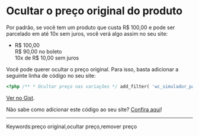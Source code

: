 # Ocultar o preço original do produto

Por padrão, se você tem um produto que custa R$ 100,00 e pode ser parcelado em até 10x sem juros, você verá algo assim no seu site:

-   R$ 100,00  
    R$ 90,00 no boleto  
    10x de R$ 10,00 sem juros

Você pode querer ocultar o preço original. Para isso, basta adicionar a seguinte linha de código no seu site:

```php
<?php /** * Ocultar preço nas variações */ add_filter( 'wc_simulador_parcelas_display_original_price_variation', '__return_false' ); /** * Ocultar preço em produtos simples */ add_filter( 'wc_simulador_parcelas_display_original_price', '__return_false' );
```

[Ver no Gist](http://gist.github.com/fernandoacosta/edb1de32b87c327f3cf4928f87f3c1a8#file-functions-php).  

Não sabe como adicionar este código ao seu site? [Confira aqui](https://fernandoacosta.net/blog/docs/adicionar-codigos-php-wordpress/)!

  

___

Keywords:preço original,ocultar preço,remover preço